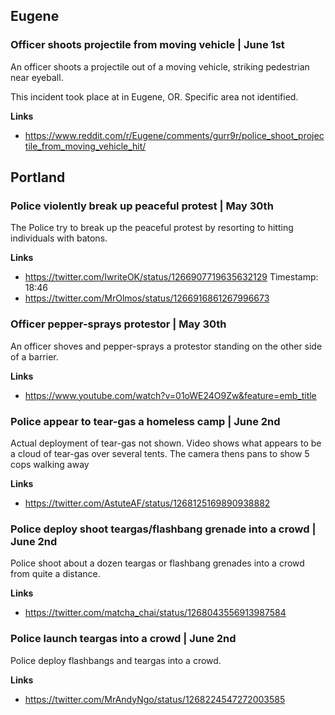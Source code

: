 ## Eugene

### Officer shoots projectile from moving vehicle | June 1st

An officer shoots a projectile out of a moving vehicle, striking pedestrian near eyeball.

This incident took place at in Eugene, OR. Specific area not identified.

**Links**

* https://www.reddit.com/r/Eugene/comments/gurr9r/police_shoot_projectile_from_moving_vehicle_hit/

## Portland

### Police violently break up peaceful protest | May 30th

The Police try to break up the peaceful protest by resorting to hitting individuals with batons.

**Links**

* https://twitter.com/IwriteOK/status/1266907719635632129 Timestamp: 18:46
* https://twitter.com/MrOlmos/status/1266916861267996673

### Officer pepper-sprays protestor | May 30th

An officer shoves and pepper-sprays a protestor standing on the other side of a barrier.

**Links**

* https://www.youtube.com/watch?v=01oWE24O9Zw&feature=emb_title

### Police appear to tear-gas a homeless camp | June 2nd

Actual deployment of tear-gas not shown. Video shows what appears to be a cloud of tear-gas over several tents. The camera thens pans to show 5 cops walking away

**Links**

* https://twitter.com/AstuteAF/status/1268125169890938882

### Police deploy shoot teargas/flashbang grenade into a crowd | June 2nd

Police shoot about a dozen teargas or flashbang grenades into a crowd from quite a distance.

**Links**

* https://twitter.com/matcha_chai/status/1268043556913987584

### Police launch teargas into a crowd | June 2nd

Police deploy flashbangs and teargas into a crowd.

**Links**

* https://twitter.com/MrAndyNgo/status/1268224547272003585

